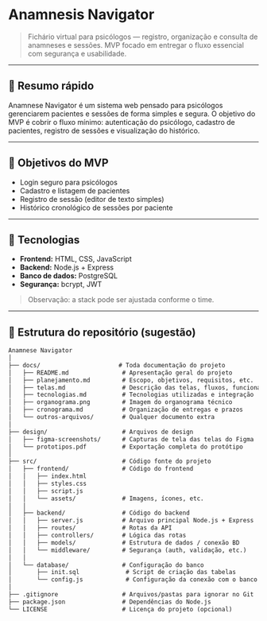 # Anamnesis Navigator

> Fichário virtual para psicólogos — registro, organização e consulta de anamneses e sessões. MVP focado em entregar o fluxo essencial com segurança e usabilidade.

---

## 🚀 Resumo rápido
Anamnese Navigator é um sistema web pensado para psicólogos gerenciarem pacientes e sessões de forma simples e segura. O objetivo do MVP é cobrir o fluxo mínimo: autenticação do psicólogo, cadastro de pacientes, registro de sessões e visualização do histórico.

---

## 🎯 Objetivos do MVP
- Login seguro para psicólogos  
- Cadastro e listagem de pacientes  
- Registro de sessão (editor de texto simples)  
- Histórico cronológico de sessões por paciente

---

## 🧰 Tecnologias 
- **Frontend:** HTML, CSS, JavaScript  
- **Backend:** Node.js + Express  
- **Banco de dados:** PostgreSQL  
- **Segurança:** bcrypt, JWT   

> Observação: a stack pode ser ajustada conforme o time.

---

## 📁 Estrutura do repositório (sugestão)
```txt
Anamnese Navigator
│
├── docs/                      # Toda documentação do projeto
│   ├── README.md               # Apresentação geral do projeto
│   ├── planejamento.md         # Escopo, objetivos, requisitos, etc.
│   ├── telas.md                # Descrição das telas, fluxos, funcionalidades
│   ├── tecnologias.md          # Tecnologias utilizadas e integração
│   ├── organograma.png         # Imagem do organograma técnico
│   ├── cronograma.md           # Organização de entregas e prazos
│   └── outros-arquivos/        # Qualquer documento extra
│
├── design/                     # Arquivos de design
│   ├── figma-screenshots/      # Capturas de tela das telas do Figma
│   └── prototipos.pdf          # Exportação completa do protótipo
│
├── src/                        # Código fonte do projeto
│   ├── frontend/               # Código do frontend
│   │   ├── index.html
│   │   ├── styles.css
│   │   ├── script.js
│   │   └── assets/             # Imagens, ícones, etc.
│   │
│   ├── backend/                # Código do backend
│   │   ├── server.js           # Arquivo principal Node.js + Express
│   │   ├── routes/             # Rotas da API
│   │   ├── controllers/        # Lógica das rotas
│   │   ├── models/             # Estrutura de dados / conexão BD
│   │   └── middleware/         # Segurança (auth, validação, etc.)
│   │
│   └── database/               # Configuração do banco
│       ├── init.sql             # Script de criação das tabelas
│       └── config.js            # Configuração da conexão com o banco
│
├── .gitignore                  # Arquivos/pastas para ignorar no Git
├── package.json                # Dependências do Node.js
└── LICENSE                     # Licença do projeto (opcional)
```

